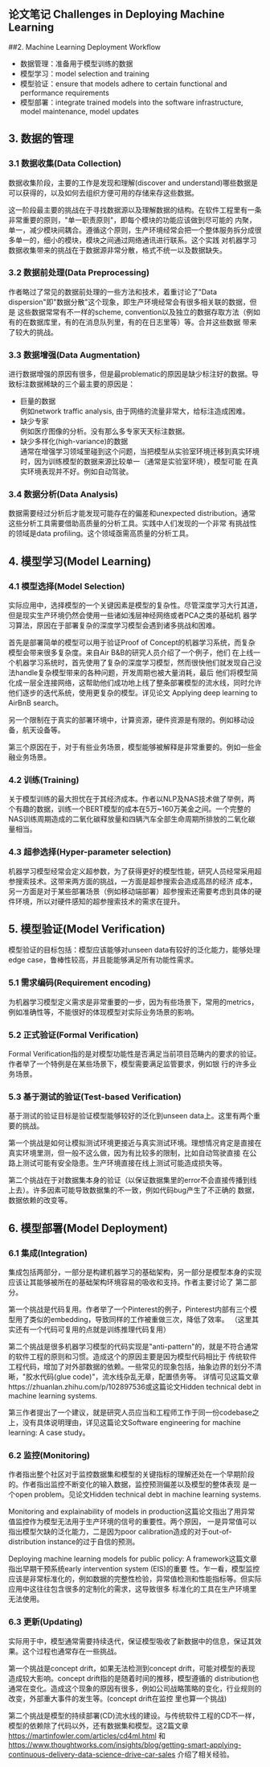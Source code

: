 论文笔记 Challenges in Deploying Machine Learning
---

##2. Machine Learning Deployment Workflow
- 数据管理：准备用于模型训练的数据
- 模型学习：model selection and training
- 模型验证：ensure that models adhere to certain functional and performance requirements
- 模型部署：integrate trained models into the software infrastructure, model maintenance, model updates

## 3. 数据的管理
### 3.1 数据收集(Data Collection)
数据收集阶段，主要的工作是发现和理解(discover and understand)哪些数据是可以获得的，以及如何去组织方便可用的存储来存这些数据。

这一阶段最主要的挑战在于寻找数据源以及理解数据的结构。在软件工程里有一条非常重要的原则，"单一职责原则"，即每个模块的功能应该做到尽可能的
内聚，单一，减少模块间耦合。遵循这个原则，生产环境经常会把一个整体服务拆分成很多单一的，细小的模块，模块之间通过网络通讯进行联系。这个实践
对机器学习数据收集带来的挑战在于数据源非常分散，格式不统一以及数据缺失。

### 3.2 数据前处理(Data Preprocessing)
作者略过了常见的数据前处理的一些方法和技术，着重讨论了"Data dispersion"即"数据分散"这个现象，即生产环境经常会有很多相关联的数据，但是
这些数据常常有不一样的scheme, convention以及独立的数据存取方法（例如有的在数据库里，有的在消息队列里，有的在日志里等）等。合并这些数据
带来了较大的挑战。

### 3.3 数据增强(Data Augmentation)
进行数据增强的原因有很多，但是最problematic的原因是缺少标注好的数据。导致标注数据稀缺的三个最主要的原因是：
- 巨量的数据<br/>
    例如network traffic analysis, 由于网络的流量非常大，给标注造成困难。
- 缺少专家<br/>
    例如医疗图像的分析。没有那么多专家天天标注数据。
- 缺少多样化(high-variance)的数据<br/>
    通常在增强学习领域里碰到这个问题，当把模型从实验室环境迁移到真实环境时，因为训练模型的数据来源比较单一（通常是实验室环境），模型可能
    在真实环境表现并不好。例如自动驾驶。
    
### 3.4 数据分析(Data Analysis)
数据需要经过分析后才能发现可能存在的偏差和unexpected distribution。通常这些分析工具需要借助高质量的分析工具。实践中人们发现的一个非常
有挑战性的领域是data profiling。这个领域亟需高质量的分析工具。

## 4. 模型学习(Model Learning)
### 4.1 模型选择(Model Selection)
实际应用中，选择模型的一个关键因素是模型的复杂性。尽管深度学习大行其道，但是现实生产环境仍然会使用一些诸如浅层神经网络或者PCA之类的基础机
器学习算法，原因在于部署复杂的深度学习模型会遇到诸多挑战和困难。

首先是部署简单的模型可以用于验证Proof of Concept的机器学习系统，而复杂模型会带来很多复杂度。来自Air B&B的研究人员介绍了一个例子，他们
在上线一个机器学习系统时，首先使用了复杂的深度学习模型，然而很快他们就发现自己没法handle复杂模型带来的各种问题，开发周期也被大量消耗，最后
他们将模型简化成一层全连接网络，这帮助他们成功地上线了整条部署模型的流水线，同时允许他们逐步的迭代系统，使用更复杂的模型。详见论文
Applying deep learning to AirBnB search。

另一个限制在于真实的部署环境中，计算资源，硬件资源是有限的。例如移动设备，航天设备等。

第三个原因在于，对于有些业务场景，模型能够被解释是非常重要的。例如一些金融业务场景。

### 4.2 训练(Training)
关于模型训练的最大担忧在于其经济成本。作者以NLP及NAS技术做了举例，两个有趣的数据，训练一个BERT模型的成本在5万~160万美金之间。一个完整的
NAS训练周期造成的二氧化碳释放量和四辆汽车全部生命周期所排放的二氧化碳量相当。

### 4.3 超参选择(Hyper-parameter selection)
机器学习模型经常会定义超参数，为了获得更好的模型性能，研究人员经常采用超参搜索技术。这带来两方面的挑战，一方面是超参搜索会造成高昂的经济
成本，另一方面是对于某些部署场景（例如移动端部署）超参搜索还需要考虑到具体的硬件环境，所以对硬件感知的超参搜索技术的需求在提升。

## 5. 模型验证(Model Verification)<br/>
模型验证的目标包括：模型应该能够对unseen data有较好的泛化能力，能够处理edge case，鲁棒性较高，并且能能够满足所有功能性需求。

### 5.1 需求编码(Requirement encoding)
为机器学习模型定义需求是非常重要的一步，因为有些场景下，常用的metrics，例如准确性等，不能很好的体现模型对实际业务场景的影响。

### 5.2 正式验证(Formal Verification)
Formal Verification指的是对模型功能性是否满足当前项目范畴内的要求的验证。作者举了一个特例是在某些场景下，模型需要满足监管要求，例如银
行的许多业务场景。

### 5.3 基于测试的验证(Test-based Verification)
基于测试的验证目标是验证模型能够较好的泛化到unseen data上。这里有两个重要的挑战。

第一个挑战是如何让模拟测试环境更接近与真实测试环境。理想情况肯定是直接在真实环境里测，但一般不这么做，因为有比较多的限制，比如自动驾驶直接
在公路上测试可能有安全隐患。生产环境直接在线上测试可能造成损失等。

第二个挑战在于对数据集本身的验证（以保证数据集里的error不会直接传播到线上去）。许多因素可能导致数据集的不一致，例如代码bug产生了不正确的
数据，数据依赖的改变等。

## 6. 模型部署(Model Deployment)
### 6.1 集成(Integration)
集成包括两部分，一部分是构建机器学习的基础架构，另一部分是模型本身的实现应该让其能够被所在的基础架构环境容易的吸收和支持。作者主要讨论了
第二部分。

第一个挑战是代码复用。作者举了一个Pinterest的例子，Pinterest内部有三个模型用了类似的embedding，导致同样的工作被重做三次，降低了效率。
（这里其实还有一个代码可复用的点就是训练推理代码复用）

第二个挑战是很多机器学习模型的代码实现是"anti-pattern"的，就是不符合通常的软件工程的原则和习惯。造成这个的原因主要是因为模型代码相比于
传统软件工程代码，增加了对外部数据的依赖。一些常见的现象包括，抽象边界的划分不清晰，"胶水代码(glue code)"，流水线杂乱无章，配置债务等。
详情可见这篇文章https://zhuanlan.zhihu.com/p/102897536或这篇论文Hidden technical debt in machine learning systems.

第三作者提出了一个建议，就是研究人员应当和工程师工作于同一份codebase之上，没有具体说明理由，详见这篇论文Software engineering for
 machine learning: A case study。

### 6.2 监控(Monitoring)
作者指出整个社区对于监控数据集和模型的关键指标的理解还处在一个早期阶段的。作者指出监控不断变化的输入数据，监控预测偏差以及模型的整体表现
是一个open problem。见论文Hidden technical debt in machine learning systems.

Monitoring and explainability of models in production这篇论文指出了用异常值监控作为模型无法用于生产环境的信号的重要性。两个原因，
一是异常值可以指出模型欠缺的泛化能力，二是因为poor calibration造成的对于out-of-distribution instance的过于自信的预测。

Deploying machine learning models for public policy: A framework这篇文章指出早期干预系统early intervention system (EIS)的重要
性。乍一看，模型监控应该是非常标准化的，例如数据的完整性检验，异常值检测和性能指标等。但实际应用中这往往包含很多的定制化的需求，这导致很多
标准化的工具在生产环境里无法使用。

### 6.3 更新(Updating)
实际用于中，模型通常需要持续迭代，保证模型吸收了新数据中的信息，保证其效果。这个过程也通常存在一些挑战。

第一个挑战是concept drift，如果无法检测到concept drift，可能对模型的表现造成较大影响。concept drift指的是随着时间的推移，模型遵循的
distribution也通常在变化。造成这个现象的原因有很多，例如公司战略策略的变化，行业规则的改变，外部重大事件的发生等。(concept drift在监控
里也算一个挑战)

第二个挑战是模型的持续部署(CD)流水线的建设。与传统软件工程的CD不一样，模型的依赖除了代码以外，还有数据集和模型。这2篇文章
https://martinfowler.com/articles/cd4ml.html 和 https://www.thoughtworks.com/insights/blog/getting-smart-applying-continuous-delivery-data-science-drive-car-sales
介绍了相关经验。
